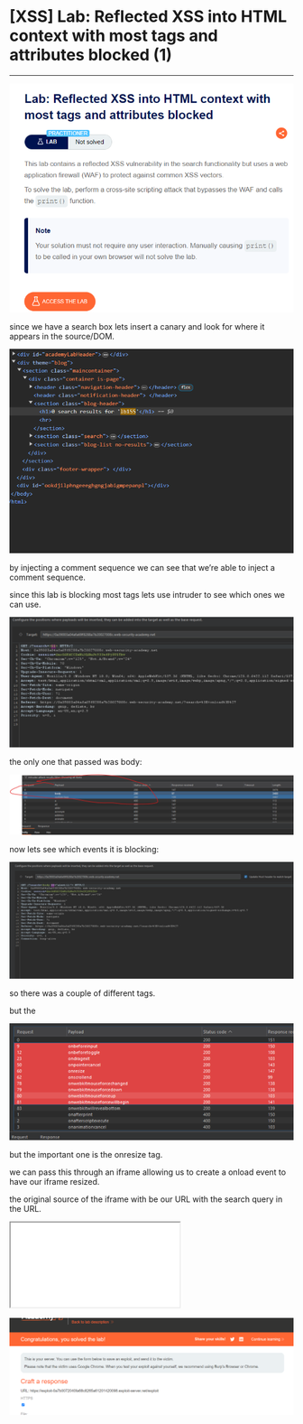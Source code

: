 # [XSS] Lab: Reflected XSS into HTML context with most tags and attributes blocked (1)

---

![Untitled](%5BXSS%5D%20Lab%20Reflected%20XSS%20into%20HTML%20context%20with%20mos%20a5dfb85f331e4909aa24162bbc57ff30/Untitled.png)

since we have a search box lets insert a canary and look for where it appears in the source/DOM. 

![Untitled](%5BXSS%5D%20Lab%20Reflected%20XSS%20into%20HTML%20context%20with%20mos%20a5dfb85f331e4909aa24162bbc57ff30/Untitled%201.png)

by injecting a comment sequence we can see that we’re able to inject a comment sequence. 

since this lab is blocking most tags lets use intruder to see which ones we can use. 

![Untitled](%5BXSS%5D%20Lab%20Reflected%20XSS%20into%20HTML%20context%20with%20mos%20a5dfb85f331e4909aa24162bbc57ff30/Untitled%202.png)

the only one that passed was body: 

![Untitled](%5BXSS%5D%20Lab%20Reflected%20XSS%20into%20HTML%20context%20with%20mos%20a5dfb85f331e4909aa24162bbc57ff30/Untitled%203.png)

now lets see which events it is blocking:  

![Untitled](%5BXSS%5D%20Lab%20Reflected%20XSS%20into%20HTML%20context%20with%20mos%20a5dfb85f331e4909aa24162bbc57ff30/Untitled%204.png)

so there was a couple of different tags. 

but the 

![Untitled](%5BXSS%5D%20Lab%20Reflected%20XSS%20into%20HTML%20context%20with%20mos%20a5dfb85f331e4909aa24162bbc57ff30/Untitled%205.png)

but the important one is the onresize tag. 

we can pass this through an iframe allowing us to create a onload event to have our iframe resized. 

the original source of the iframe with be our URL with the search query in the URL. 

 

<iframe id="test" src="[https://0a39003a04afa69f8288a7b20027008c.web-security-academy.net/?search=<body+onresize%3D"print()">](https://0a39003a04afa69f8288a7b20027008c.web-security-academy.net/?search=%3Cbody+onresize%3D%22print%28%29%22%3E)" onload=this.style.width='100px'> </iframe>

![Untitled](%5BXSS%5D%20Lab%20Reflected%20XSS%20into%20HTML%20context%20with%20mos%20a5dfb85f331e4909aa24162bbc57ff30/Untitled%206.png)